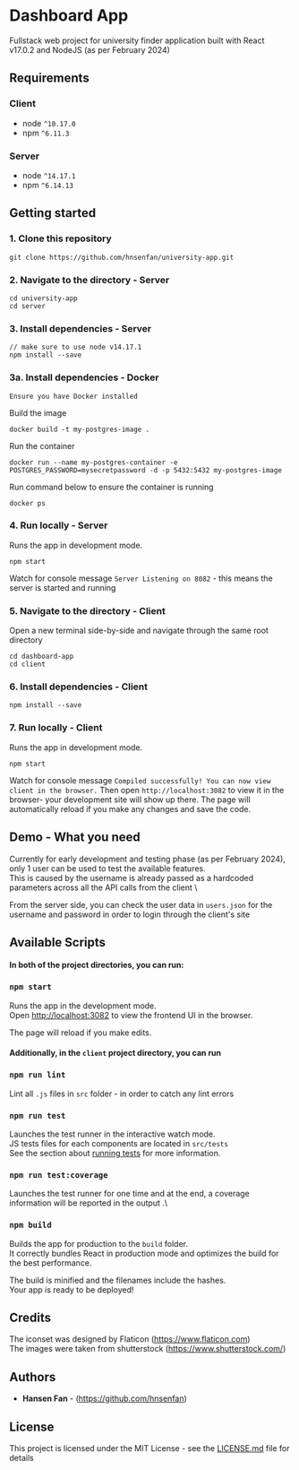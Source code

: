 # Dashboard App

Fullstack web project for university finder application built with React v17.0.2 and NodeJS (as per February 2024)

## Requirements
### Client
* node `^10.17.0`
* npm `^6.11.3`
### Server
* node `^14.17.1`
* npm `^6.14.13`
## Getting started

### 1. Clone this repository

```
git clone https://github.com/hnsenfan/university-app.git
```

### 2. Navigate to the directory - Server

```
cd university-app
cd server
```

### 3. Install dependencies - Server

```
// make sure to use node v14.17.1
npm install --save
```

### 3a. Install dependencies - Docker
`` Ensure you have Docker installed ``

Build the image

`docker build -t my-postgres-image .`

Run the container

`docker run --name my-postgres-container -e POSTGRES_PASSWORD=mysecretpassword -d -p 5432:5432 my-postgres-image`

Run command below to ensure the container is running

`docker ps`

### 4. Run locally - Server

Runs the app in development mode.

```
npm start
```
Watch for console message `Server Listening on 8082` - this means the server is started and running

### 5. Navigate to the directory - Client

Open a new terminal side-by-side and navigate through the same root directory

```
cd dashboard-app
cd client
```

### 6. Install dependencies - Client

```
npm install --save
```

### 7. Run locally - Client

Runs the app in development mode.

```
npm start
```

Watch for console message `Compiled successfully! You can now view client in the browser.`
Then open `http://localhost:3082` to view it in the browser- your development site will show up there. The page will automatically reload if you make any changes and save the code.


## Demo - What you need
Currently for early development and testing phase (as per February 2024), only 1 user can be used to test the available features. \
This is caused by the username is already passed as a hardcoded parameters across all the API calls from the client \

From the server side, you can check the user data in `users.json` for the username and password in order to login through the client's site 

## Available Scripts

#### In both of the project directories, you can run:

### `npm start`

Runs the app in the development mode.\
Open [http://localhost:3082](http://localhost:3082) to view the frontend UI in the browser.

The page will reload if you make edits.

#### Additionally, in the `client` project directory, you can run
### `npm run lint`
Lint all `.js` files in `src` folder - in order to catch any lint errors

### `npm run test`

Launches the test runner in the interactive watch mode.\
JS tests files for each components are located in `src/tests` \
See the section about [running tests](https://facebook.github.io/create-react-app/docs/running-tests) for more information.

### `npm run test:coverage`

Launches the test runner for one time and at the end, a coverage information will be reported in the output .\

### `npm build`

Builds the app for production to the `build` folder.\
It correctly bundles React in production mode and optimizes the build for the best performance.

The build is minified and the filenames include the hashes.\
Your app is ready to be deployed!

## Credits

The iconset was designed by Flaticon (https://www.flaticon.com) \
The images were taken from shutterstock (https://www.shutterstock.com/)

## Authors

* **Hansen Fan** - (https://github.com/hnsenfan)

## License

This project is licensed under the MIT License - see the [LICENSE.md](LICENSE.md) file for details